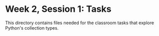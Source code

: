# Week 2, Session 1: Tasks

This directory contains files needed for the classroom tasks that explore
Python's collection types.
